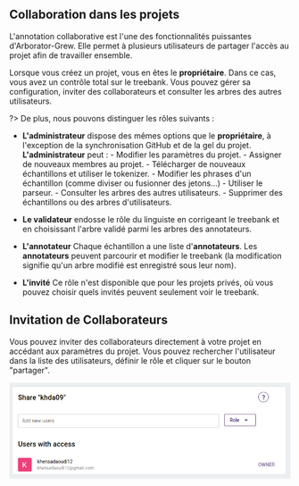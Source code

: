 
## Collaboration dans les projets

L'annotation collaborative est l'une des fonctionnalités puissantes d'Arborator-Grew. Elle permet à plusieurs utilisateurs de partager l'accès au projet afin de travailler ensemble.

Lorsque vous créez un projet, vous en êtes le **propriétaire**. Dans ce cas, vous avez un contrôle total sur le treebank. Vous pouvez gérer sa configuration, inviter des collaborateurs et consulter les arbres des autres utilisateurs.

?> De plus, nous pouvons distinguer les rôles suivants :

- **L'administrateur** dispose des mêmes options que le **propriétaire**, à l'exception de la synchronisation GitHub et de la gel du projet. **L'administrateur** peut :
      - Modifier les paramètres du projet.
      - Assigner de nouveaux membres au projet.
      - Télécharger de nouveaux échantillons et utiliser le tokenizer.
      - Modifier les phrases d'un échantillon (comme diviser ou fusionner des jetons...)
      - Utiliser le parseur.
      - Consulter les arbres des autres utilisateurs.
      - Supprimer des échantillons ou des arbres d'utilisateurs.

- **Le validateur** endosse le rôle du linguiste en corrigeant le treebank et en choisissant l'arbre validé parmi les arbres des annotateurs.

- **L'annotateur** Chaque échantillon a une liste d'**annotateurs**. Les **annotateurs** peuvent parcourir et modifier le treebank (la modification signifie qu'un arbre modifié est enregistré sous leur nom).

- **L'invité** Ce rôle n'est disponible que pour les projets privés, où vous pouvez choisir quels invités peuvent seulement voir le treebank.

## Invitation de Collaborateurs

Vous pouvez inviter des collaborateurs directement à votre projet en accédant aux paramètres du projet. Vous pouvez rechercher l'utilisateur dans la liste des utilisateurs, définir le rôle et cliquer sur le bouton "partager".

<div style="text-align:center">
      <img src="assets/images/add-user.png" alt="drawing" width="900"/>
</div>
